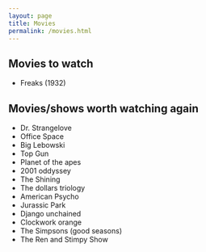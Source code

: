 ```yaml
---
layout: page
title: Movies
permalink: /movies.html
---
```


<script>
window.onload = function() {
  document.getElementsByTagName("header")[0].remove();
  document.getElementsByTagName("footer")[0].remove();
};
</script>

## Movies to watch
* Freaks (1932)

## Movies/shows worth watching again
* Dr. Strangelove
* Office Space
* Big Lebowski
* Top Gun
* Planet of the apes
* 2001 oddyssey
* The Shining
* The dollars triology
* American Psycho
* Jurassic Park
* Django unchained
* Clockwork orange
* The Simpsons (good seasons)
* The Ren and Stimpy Show